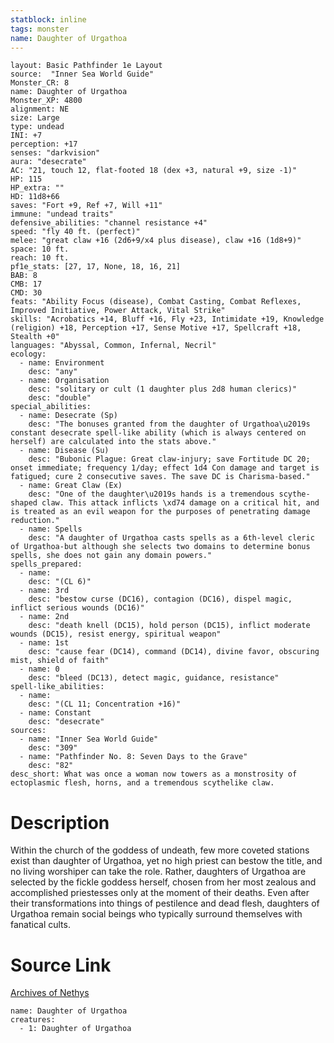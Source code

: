 ```yaml
---
statblock: inline
tags: monster
name: Daughter of Urgathoa
---
```

```statblock
layout: Basic Pathfinder 1e Layout
source:  "Inner Sea World Guide"
Monster_CR: 8
name: Daughter of Urgathoa
Monster_XP: 4800
alignment: NE
size: Large
type: undead
INI: +7
perception: +17
senses: "darkvision"
aura: "desecrate"
AC: "21, touch 12, flat-footed 18 (dex +3, natural +9, size -1)"
HP: 115
HP_extra: ""
HD: 11d8+66
saves: "Fort +9, Ref +7, Will +11"
immune: "undead traits"
defensive_abilities: "channel resistance +4"
speed: "fly 40 ft. (perfect)"
melee: "great claw +16 (2d6+9/x4 plus disease), claw +16 (1d8+9)"
space: 10 ft.
reach: 10 ft.
pf1e_stats: [27, 17, None, 18, 16, 21]
BAB: 8
CMB: 17
CMD: 30
feats: "Ability Focus (disease), Combat Casting, Combat Reflexes, Improved Initiative, Power Attack, Vital Strike"
skills: "Acrobatics +14, Bluff +16, Fly +23, Intimidate +19, Knowledge (religion) +18, Perception +17, Sense Motive +17, Spellcraft +18, Stealth +0"
languages: "Abyssal, Common, Infernal, Necril"
ecology:
  - name: Environment
    desc: "any"
  - name: Organisation
    desc: "solitary or cult (1 daughter plus 2d8 human clerics)"
    desc: "double"
special_abilities:
  - name: Desecrate (Sp)
    desc: "The bonuses granted from the daughter of Urgathoa\u2019s constant desecrate spell-like ability (which is always centered on herself) are calculated into the stats above."
  - name: Disease (Su)
    desc: "Bubonic Plague: Great claw-injury; save Fortitude DC 20; onset immediate; frequency 1/day; effect 1d4 Con damage and target is fatigued; cure 2 consecutive saves. The save DC is Charisma-based."
  - name: Great Claw (Ex)
    desc: "One of the daughter\u2019s hands is a tremendous scythe-shaped claw. This attack inflicts \xd74 damage on a critical hit, and is treated as an evil weapon for the purposes of penetrating damage reduction."
  - name: Spells
    desc: "A daughter of Urgathoa casts spells as a 6th-level cleric of Urgathoa-but although she selects two domains to determine bonus spells, she does not gain any domain powers."
spells_prepared:
  - name:
    desc: "(CL 6)"
  - name: 3rd
    desc: "bestow curse (DC16), contagion (DC16), dispel magic, inflict serious wounds (DC16)"
  - name: 2nd
    desc: "death knell (DC15), hold person (DC15), inflict moderate wounds (DC15), resist energy, spiritual weapon"
  - name: 1st
    desc: "cause fear (DC14), command (DC14), divine favor, obscuring mist, shield of faith"
  - name: 0
    desc: "bleed (DC13), detect magic, guidance, resistance"
spell-like_abilities:
  - name:
    desc: "(CL 11; Concentration +16)"
  - name: Constant
    desc: "desecrate"
sources:
  - name: "Inner Sea World Guide"
    desc: "309"
  - name: "Pathfinder No. 8: Seven Days to the Grave"
    desc: "82"
desc_short: What was once a woman now towers as a monstrosity of ectoplasmic flesh, horns, and a tremendous scythelike claw.
```
# Description
Within the church of the goddess of undeath, few more coveted stations exist than daughter of Urgathoa, yet no high priest can bestow the title, and no living worshiper can take the role. Rather, daughters of Urgathoa are selected by the fickle goddess herself, chosen from her most zealous and accomplished priestesses only at the moment of their deaths. Even after their transformations into things of pestilence and dead flesh, daughters of Urgathoa remain social beings who typically surround themselves with fanatical cults.
# Source Link
[Archives of Nethys](https://aonprd.com/MonsterDisplay.aspx?ItemName=Daughter%20of%20Urgathoa)
```encounter-table
name: Daughter of Urgathoa
creatures:
  - 1: Daughter of Urgathoa
```
